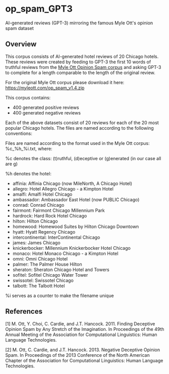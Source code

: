# op_spam_GPT3
AI-generated reviews (GPT-3) mirroring the famous Myle Ott's opinion spam dataset

## Overview
This corpus consists of AI-generated hotel reviews of 20 Chicago hotels.
These reviews were created by feeding to GPT-3 the first 10 words of truthful reviews from the <A HREF="https://myleott.com/op-spam.html">Myle Ott Opinion Spam corpus</A> and asking GPT-3 to complete for a length comparable to the length of the original review.

For the original Myle Ott corpus please download it here: https://myleott.com/op_spam_v1.4.zip

This corpus contains:

- 400 generated positive reviews
- 400 generated negative reviews

Each of the above datasets consist of 20 reviews for each of the 20 most popular Chicago hotels.
The files are named according to the following conventions:

Files are named according to the format used in the Myle Ott corpus: %c_%h_%i.txt, where:

%c denotes the class: (t)ruthful, (d)eceptive or (g)enerated (in our case all are g)

%h denotes the hotel:

- affinia: Affinia Chicago (now MileNorth, A Chicago Hotel)
- allegro: Hotel Allegro Chicago - a Kimpton Hotel
- amalfi: Amalfi Hotel Chicago
- ambassador: Ambassador East Hotel (now PUBLIC Chicago)
- conrad: Conrad Chicago
- fairmont: Fairmont Chicago Millennium Park
- hardrock: Hard Rock Hotel Chicago
- hilton: Hilton Chicago
- homewood: Homewood Suites by Hilton Chicago Downtown
- hyatt: Hyatt Regency Chicago
- intercontinental: InterContinental Chicago
- james: James Chicago
- knickerbocker: Millennium Knickerbocker Hotel Chicago
- monaco: Hotel Monaco Chicago - a Kimpton Hotel
- omni: Omni Chicago Hotel
- palmer: The Palmer House Hilton
- sheraton: Sheraton Chicago Hotel and Towers
- sofitel: Sofitel Chicago Water Tower
- swissotel: Swissotel Chicago
- talbott: The Talbott Hotel

%i serves as a counter to make the filename unique

## References

[1] M. Ott, Y. Choi, C. Cardie, and J.T. Hancock. 2011. Finding Deceptive Opinion Spam by Any Stretch of the Imagination. In Proceedings of the 49th Annual Meeting of the Association for Computational Linguistics: Human Language Technologies.

[2] M. Ott, C. Cardie, and J.T. Hancock. 2013. Negative Deceptive Opinion Spam. In Proceedings of the 2013 Conference of the North American Chapter of the Association for Computational Linguistics: Human Language Technologies.
